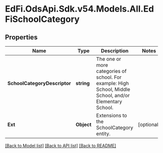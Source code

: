 # EdFi.OdsApi.Sdk.v54.Models.All.EdFiSchoolCategory

## Properties

Name | Type | Description | Notes
------------ | ------------- | ------------- | -------------
**SchoolCategoryDescriptor** | **string** | The one or more categories of school. For example: High School, Middle School, and/or Elementary School. | 
**Ext** | **Object** | Extensions to the SchoolCategory entity. | [optional] 

[[Back to Model list]](../README.md#documentation-for-models) [[Back to API list]](../README.md#documentation-for-api-endpoints) [[Back to README]](../README.md)


